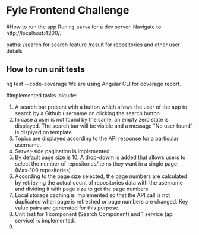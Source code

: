 # Fyle Frontend Challenge

#How to run the app 
Run `ng serve` for a dev server. Navigate to http://localhost:4200/.

paths: /search for search feature 
       /result for repositories and other user details 

## How to run unit tests 
ng test --code-coverage 
We are using Angular CLI for coverage report. 

#Implemented tasks inlcude: 
1. A search bar present with a button which allows the user of the app to search by a Github username on clicking the search button. 
2. In case a user is not found by the same, an empty zero state is displayed. The search bar will be visible and a message "No user found" is displyed on template. 
3. Topics are displayed according to the API response for a particular username. 
4. Server-side pagination is implemented.
5. By default page size is 10. A drop-dowm is added that allows users to select the number of repositories/items they want in a single page. (Max-100 repositories)
6. According to the page size selected, the page numbers are calculated by retrieving the actual count of repositories data with the username and dividing it with page size to get the page numbers. 
7. Local storage caching is implemented so that the API call is not duplicated when page is refreshed or page numbers are changed. Key value pairs are generated for this purpose. 
8. Unit test for 1 component (Search Component) and 1 service (api service) is implemented. 
9. 
